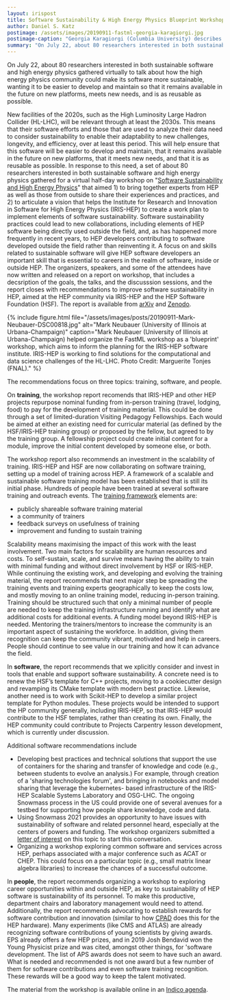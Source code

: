 ```yaml
---
layout: irispost
title: Software Sustainability & High Energy Physics Blueprint Workshop
author: Daniel S. Katz
postimage: /assets/images/20190911-fastml-georgia-karagiorgi.jpg
postimage-caption: "Georgia Karagiorgi (Columbia University) describes the opportunities for fast machine learning for the neutrino physics program. Photo Credit: Marguerite Tonjes (FNAL)."
summary: "On July 22, about 80 researchers interested in both sustainable software and high energy physics gathered virtually to talk about how the high energy physics community could make its software more sustainable, wanting it to be easier to develop and maintain so that it remains available in the future on new platforms, meets new needs, and is as reusable as possible."
---
```



On July 22, about 80 researchers interested in both sustainable software and high energy physics gathered virtually to talk about how
the high energy physics community could make its software more sustainable, wanting it to be easier to develop and maintain so that it
remains available in the future on new platforms, meets new needs, and is as reusable as possible.
<!--more-->

New facilities of the 2020s, such as the High Luminosity Large Hadron Collider (HL-LHC), will be relevant through at least the 2030s.
This means that their software efforts and those that are used to analyze their data need to consider sustainability to enable their
adaptability to new challenges, longevity, and efficiency, over at least this period. This will help ensure that this software will
be easier to develop and maintain, that it remains available in the future on new platforms, that it meets new needs, and that it is
as reusable as possible. In response to this need, a set of about 80 researchers interested in both sustainable software and high energy physics
gathered for a virtual half-day workshop on "[Software Sustainability and High Energy Physics](https://indico.cern.ch/event/930127/)" that
aimed 1) to bring together experts from HEP as well as those from outside to share their experiences and practices, and 2) to articulate
a vision that helps the Institute for Research and Innovation in Software for High Energy Physics (IRIS-HEP) to create a work plan to
implement elements of software sustainability. Software sustainability practices could lead to new collaborations, including elements
of HEP software being directly used outside the field, and, as has happened more frequently in recent years, to HEP developers contributing
to software developed outside the field rather than reinventing it. A focus on and skills related to sustainable software will give HEP
software developers an important skill that is essential to careers in the realm of software, inside or outside HEP. The organizers,
speakers, and some of the attendees have now written and released on a report on workshop, that includes a decsription of the goals,
the talks, and the discusssion sessions, and the report closes
with recommendations to improve software sustainability in HEP, aimed at the HEP community via IRIS-HEP and the HEP Software Foundation (HSF).
The report is available from [arXiv](https://arxiv.org/abs/2010.05102) and [Zenodo](https://doi.org/10.5281/zenodo.4082137).

{% include figure.html
    file="/assets/images/posts/20190911-Mark-Neubauer-DSC00818.jpg"
    alt="Mark Neubauer (University of Illinois at Urbana-Champaign)"
    caption="Mark Neubauer (University of Illinois at Urbana-Champaign) helped organize the FastML workshop as a 'blueprint' workshop, which aims to inform the planning for the IRIS-HEP software institute. IRIS-HEP is working to find solutions for the computational and data science challenges of the HL-LHC. Photo Credit: Marguerite Tonjes (FNAL)."
%}

The recommendations focus on three topics: training, software, and people.

On **training**, the workshop report recomends that IRIS-HEP and other HEP projects repurpose nominal funding from in-person training (travel, lodging, food)
to pay for the development of training material. This could be done through a set of limited-duration Visiting Pedagogy Fellowships. Each would
be aimed at either an existing need for curricular material (as defined by the HSF/IRIS-HEP training group) or proposed by the fellow, but agreed
to by the training group. A fellowship project could create initial content for a module, improve the initial content developed by someone else,
or both.

The workshop report also recommends an investment in the scalability of training. IRIS-HEP and HSF are now collaborating on software training,
setting up a model of training across HEP. A framework of a scalable and sustainable software training model has been established that is still
its initial phase. Hundreds of people have been trained at several software training and outreach events. The
[training framework](https://hepsoftwarefoundation.org/workinggroups/training.html) elements are:

  - publicly shareable software training material
  - a community of trainers
  - feedback surveys on usefulness of training
  - improvement and funding to sustain training

Scalability means maximising the impact of this work with the least involvement. Two main factors for scalability are human resources and costs.
To self-sustain, scale, and survive means having the ability to train with minimal funding and without direct involvement by HSF or IRIS-HEP.
While continuing the existing work, and developing and evolving the training material, the report recommends that next major step be spreading
the training events and training experts geographically to keep the costs low, and mostly moving to an online training model, reducing in-person
training. Training should be structured such that only a minimal number of people are needed to keep the training infrastructure running and
identify what are additional costs for additional events. A funding model beyond IRIS-HEP is needed. Mentoring the trainers/mentors to increase
the community is an important aspect of sustaining the workforce. In addition, giving them recognition can keep the community vibrant, motivated
and help in careers. People should continue to see value in our training and how it can advance the field.

In **software**, the report recommends that we xplicitly consider and invest in tools that enable and support software sustainability.
A concrete need is to renew the HSF’s template for C++ projects, moving to a cookiecutter design and revamping its CMake template with modern
best practice. Likewise, another need is to work with Scikit-HEP to develop a similar project template for Python modules. These projects would be
intended to support the HP community generally, including IRIS-HEP, so that IRIS-HEP would contribute to the HSF templates, rather than creating
its own. Finally, the HEP community could contribute to Projects Carpentry lesson development, which is currently under discussion.

Additional software recommendations include
  - Developing best practices and technical solutions that support the use of containers for the sharing and transfer of knowledge and code (e.g.,
  between students to evolve an analysis.) For example, through creation of a 'sharing technologies forum', and bringing in notebooks and model
  sharing that leverage the kubernetes- based infrastructure of the IRIS-HEP Scalable Systems Laboratory and OSG-LHC. The ongoing Snowmass process
  in the US could provide one of several avenues for a testbed for supporting how people share knowledge, code and data.
  - Using Snowmass 2021 provides an opportunity to have issues with sustainability of software and related personnel heard, especially at the
  centers of powers and funding. The workshop organizers submitted a
  [letter of interest](https://www.snowmass21.org/docs/files/summaries/CommF/SNOWMASS21-CommF0_CommF4-CompF0_CompF7_DanielSKatz-038.pdf)
  on this topic to start this conversation.
  - Organizing a workshop exploring common software and services across HEP, perhaps associated with a major conference such as ACAT or CHEP.
  This could focus on a particular topic (e.g., small matrix linear algebra libraries) to increase the chances of a successful outcome.

In **people**, the report recommends organizing a workshop to exploring career opportunities within and outside HEP, as key to sustainability
of HEP software is sustainability of its personnel. To make this productive, department chairs and laboratory management would need to attend.
Additionally, the report recommends advocating to establish rewards for software contribution and innovation (similar to how
[CPAD](https://www.anl.gov/hep/coordinating-panel-for-advanced-detectors) does this for the HEP hardware). Many experiments (like CMS and ATLAS)
are already recognizing software contributions of young scientists by giving awards. EPS already offers a few HEP prizes, and in 2019 Josh Bendavid
won the Young Physicist prize and was cited, amongst other things, for 'software development.
The list of APS awards does not seem to have such an award. What is needed and recommended is not one award but a few number of them for
software contributions and even software training recognition. These rewards will be a good way to keep the talent motivated.

The material from the workshop is available online in an [Indico agenda](https://indico.cern.ch/event/930127/timetable/). 
